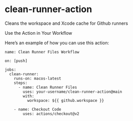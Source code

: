 # clean-runner-action
Cleans the workspace and Xcode cache for Github runners

Use the Action in Your Workflow

Here’s an example of how you can use this action:

```
name: Clean Runner Files Workflow

on: [push]

jobs:
  clean-runner:
    runs-on: macos-latest
    steps:  
      - name: Clean Runner Files
        uses: your-username/clean-runner-action@main
        with:
          workspace: ${{ github.workspace }}

    - name: Checkout Code
        uses: actions/checkout@v2
      
```